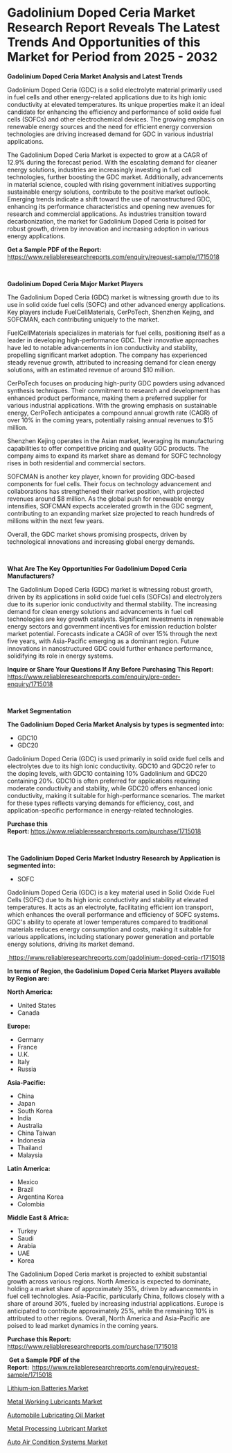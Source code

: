 <p><h1>Gadolinium Doped Ceria Market Research Report Reveals The Latest Trends And Opportunities of this Market for Period from 2025 - 2032</h1></p><p><strong>Gadolinium Doped Ceria Market Analysis and Latest Trends</strong></p>
<p><p>Gadolinium Doped Ceria (GDC) is a solid electrolyte material primarily used in fuel cells and other energy-related applications due to its high ionic conductivity at elevated temperatures. Its unique properties make it an ideal candidate for enhancing the efficiency and performance of solid oxide fuel cells (SOFCs) and other electrochemical devices. The growing emphasis on renewable energy sources and the need for efficient energy conversion technologies are driving increased demand for GDC in various industrial applications.</p><p>The Gadolinium Doped Ceria Market is expected to grow at a CAGR of 12.9% during the forecast period. With the escalating demand for cleaner energy solutions, industries are increasingly investing in fuel cell technologies, further boosting the GDC market. Additionally, advancements in material science, coupled with rising government initiatives supporting sustainable energy solutions, contribute to the positive market outlook. Emerging trends indicate a shift toward the use of nanostructured GDC, enhancing its performance characteristics and opening new avenues for research and commercial applications. As industries transition toward decarbonization, the market for Gadolinium Doped Ceria is poised for robust growth, driven by innovation and increasing adoption in various energy applications.</p></p>
<p><strong>Get a Sample PDF of the Report:&nbsp;</strong> <a href="https://www.reliableresearchreports.com/enquiry/request-sample/1715018?utm_campaign=36&utm_medium=2&utm_source=Github&utm_content=ia&utm_term=11012025&utm_id=gadolinium-doped-ceria">https://www.reliableresearchreports.com/enquiry/request-sample/1715018</a></p>
<p>&nbsp;</p>
<p><strong>Gadolinium Doped Ceria Major Market Players</strong></p>
<p><p>The Gadolinium Doped Ceria (GDC) market is witnessing growth due to its use in solid oxide fuel cells (SOFC) and other advanced energy applications. Key players include FuelCellMaterials, CerPoTech, Shenzhen Kejing, and SOFCMAN, each contributing uniquely to the market.</p><p>FuelCellMaterials specializes in materials for fuel cells, positioning itself as a leader in developing high-performance GDC. Their innovative approaches have led to notable advancements in ion conductivity and stability, propelling significant market adoption. The company has experienced steady revenue growth, attributed to increasing demand for clean energy solutions, with an estimated revenue of around $10 million.</p><p>CerPoTech focuses on producing high-purity GDC powders using advanced synthesis techniques. Their commitment to research and development has enhanced product performance, making them a preferred supplier for various industrial applications. With the growing emphasis on sustainable energy, CerPoTech anticipates a compound annual growth rate (CAGR) of over 10% in the coming years, potentially raising annual revenues to $15 million.</p><p>Shenzhen Kejing operates in the Asian market, leveraging its manufacturing capabilities to offer competitive pricing and quality GDC products. The company aims to expand its market share as demand for SOFC technology rises in both residential and commercial sectors.</p><p>SOFCMAN is another key player, known for providing GDC-based components for fuel cells. Their focus on technology advancement and collaborations has strengthened their market position, with projected revenues around $8 million. As the global push for renewable energy intensifies, SOFCMAN expects accelerated growth in the GDC segment, contributing to an expanding market size projected to reach hundreds of millions within the next few years.</p><p>Overall, the GDC market shows promising prospects, driven by technological innovations and increasing global energy demands.</p></p>
<p>&nbsp;</p>
<p><strong>What Are The Key Opportunities For Gadolinium Doped Ceria Manufacturers?</strong></p>
<p><p>The Gadolinium Doped Ceria (GDC) market is witnessing robust growth, driven by its applications in solid oxide fuel cells (SOFCs) and electrolyzers due to its superior ionic conductivity and thermal stability. The increasing demand for clean energy solutions and advancements in fuel cell technologies are key growth catalysts. Significant investments in renewable energy sectors and government incentives for emission reduction bolster market potential. Forecasts indicate a CAGR of over 15% through the next five years, with Asia-Pacific emerging as a dominant region. Future innovations in nanostructured GDC could further enhance performance, solidifying its role in energy systems.</p></p>
<p><strong>Inquire or Share Your Questions If Any Before Purchasing This Report:</strong> <a href="https://www.reliableresearchreports.com/enquiry/pre-order-enquiry/1715018?utm_campaign=36&utm_medium=2&utm_source=Github&utm_content=ia&utm_term=11012025&utm_id=gadolinium-doped-ceria">https://www.reliableresearchreports.com/enquiry/pre-order-enquiry/1715018</a></p>
<p>&nbsp;</p>
<p><strong>Market Segmentation</strong></p>
<p><strong>The Gadolinium Doped Ceria Market Analysis by types is segmented into:</strong></p>
<p><ul><li>GDC10</li><li>GDC20</li></ul></p>
<p><p>Gadolinium Doped Ceria (GDC) is used primarily in solid oxide fuel cells and electrolytes due to its high ionic conductivity. GDC10 and GDC20 refer to the doping levels, with GDC10 containing 10% Gadolinium and GDC20 containing 20%. GDC10 is often preferred for applications requiring moderate conductivity and stability, while GDC20 offers enhanced ionic conductivity, making it suitable for high-performance scenarios. The market for these types reflects varying demands for efficiency, cost, and application-specific performance in energy-related technologies.</p></p>
<p><strong>Purchase this Report:&nbsp;</strong><a href="https://www.reliableresearchreports.com/purchase/1715018?utm_campaign=36&utm_medium=2&utm_source=Github&utm_content=ia&utm_term=11012025&utm_id=gadolinium-doped-ceria">https://www.reliableresearchreports.com/purchase/1715018</a></p>
<p>&nbsp;</p>
<p><strong>The Gadolinium Doped Ceria Market Industry Research by Application is segmented into:</strong></p>
<p><ul><li>SOFC</li></ul></p>
<p><p>Gadolinium Doped Ceria (GDC) is a key material used in Solid Oxide Fuel Cells (SOFC) due to its high ionic conductivity and stability at elevated temperatures. It acts as an electrolyte, facilitating efficient ion transport, which enhances the overall performance and efficiency of SOFC systems. GDC's ability to operate at lower temperatures compared to traditional materials reduces energy consumption and costs, making it suitable for various applications, including stationary power generation and portable energy solutions, driving its market demand.</p></p>
<p><a href="https://www.reliableresearchreports.com/gadolinium-doped-ceria-r1715018?utm_campaign=36&utm_medium=2&utm_source=Github&utm_content=ia&utm_term=11012025&utm_id=gadolinium-doped-ceria">&nbsp;https://www.reliableresearchreports.com/gadolinium-doped-ceria-r1715018</a></p>
<p><strong>In terms of Region, the Gadolinium Doped Ceria Market Players available by Region are:</strong></p>
<p>
    <p> <strong> North America: </strong>
        <ul>
            <li>United States</li>
            <li>Canada</li>
        </ul>
        </p> 
    <p> <strong> Europe: </strong>
        <ul>
            <li>Germany</li>
            <li>France</li>
            <li>U.K.</li>
            <li>Italy</li>
            <li>Russia</li>
        </ul>
        </p> 
    <p> <strong> Asia-Pacific: </strong>
        <ul>
            <li>China</li>
            <li>Japan</li>
            <li>South Korea</li>
            <li>India</li>
            <li>Australia</li>
            <li>China Taiwan</li>
            <li>Indonesia</li>
            <li>Thailand</li>
            <li>Malaysia</li>
        </ul>
        </p> 
    <p> <strong> Latin America: </strong>
        <ul>
            <li>Mexico</li>
            <li>Brazil</li>
            <li>Argentina Korea</li>
            <li>Colombia</li>
        </ul>
        </p> 
    <p> <strong> Middle East & Africa: </strong>
        <ul>
            <li>Turkey</li>
            <li>Saudi</li>
            <li>Arabia</li>
            <li>UAE</li>
            <li>Korea</li>
        </ul>
    </p>
    </p>
<p><p>The Gadolinium Doped Ceria market is projected to exhibit substantial growth across various regions. North America is expected to dominate, holding a market share of approximately 35%, driven by advancements in fuel cell technologies. Asia-Pacific, particularly China, follows closely with a share of around 30%, fueled by increasing industrial applications. Europe is anticipated to contribute approximately 25%, while the remaining 10% is attributed to other regions. Overall, North America and Asia-Pacific are poised to lead market dynamics in the coming years.</p></p>
<p><strong>Purchase this Report: </strong><a href="https://www.reliableresearchreports.com/purchase/1715018?utm_campaign=36&utm_medium=2&utm_source=Github&utm_content=ia&utm_term=11012025&utm_id=gadolinium-doped-ceria">https://www.reliableresearchreports.com/purchase/1715018</a></p>
<p>&nbsp;<strong>Get a Sample PDF of the Report:&nbsp;&nbsp;</strong><a href="https://www.reliableresearchreports.com/enquiry/request-sample/1715018?utm_campaign=36&utm_medium=2&utm_source=Github&utm_content=ia&utm_term=11012025&utm_id=gadolinium-doped-ceria">https://www.reliableresearchreports.com/enquiry/request-sample/1715018</a></p>
<p><strong></strong></p>
<p><p><a href="https://github.com/cheryjhonson/Market-Research-Report-List-1/blob/main/lithium-ion-batteries-market.md?utm_campaign=36&utm_medium=2&utm_source=Github&utm_content=ia&utm_term=11012025&utm_id=gadolinium-doped-ceria">Lithium-ion Batteries Market</a></p><p><a href="https://github.com/AngelaWalsh696/Market-Research-Report-List-1/blob/main/metal-working-lubricants-market.md?utm_campaign=36&utm_medium=2&utm_source=Github&utm_content=ia&utm_term=11012025&utm_id=gadolinium-doped-ceria">Metal Working Lubricants Market</a></p><p><a href="https://github.com/dierdrecrichton210/Market-Research-Report-List-1/blob/main/automobile-lubricating-oil-market.md?utm_campaign=36&utm_medium=2&utm_source=Github&utm_content=ia&utm_term=11012025&utm_id=gadolinium-doped-ceria">Automobile Lubricating Oil Market</a></p><p><a href="https://github.com/SanjidaKhan901/Market-Research-Report-List-1/blob/main/metal-processing-lubricant-market.md?utm_campaign=36&utm_medium=2&utm_source=Github&utm_content=ia&utm_term=11012025&utm_id=gadolinium-doped-ceria">Metal Processing Lubricant Market</a></p><p><a href="https://github.com/tamvrosiya/Market-Research-Report-List-6/blob/main/auto-air-condition-systems-market.md?utm_campaign=36&utm_medium=2&utm_source=Github&utm_content=ia&utm_term=11012025&utm_id=gadolinium-doped-ceria">Auto Air Condition Systems Market</a></p></p>